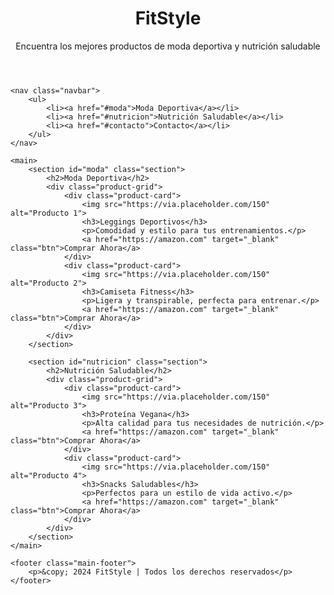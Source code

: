 <!DOCTYPE html>
<html lang="es">
<head>
    <meta charset="UTF-8">
    <meta name="viewport" content="width=device-width, initial-scale=1.0">
    <meta name="description" content="Explora las mejores recomendaciones en moda deportiva y nutrición saludable.">
    <title>FitStyle - Moda Deportiva y Nutrición Saludable</title>
    <link rel="stylesheet" href="styles.css">
</head>
<body>
    <header class="main-header">
        <div class="container">
            <h1>FitStyle</h1>
            <p>Encuentra los mejores productos de moda deportiva y nutrición saludable</p>
        </div>
    </header>

    <nav class="navbar">
        <ul>
            <li><a href="#moda">Moda Deportiva</a></li>
            <li><a href="#nutricion">Nutrición Saludable</a></li>
            <li><a href="#contacto">Contacto</a></li>
        </ul>
    </nav>

    <main>
        <section id="moda" class="section">
            <h2>Moda Deportiva</h2>
            <div class="product-grid">
                <div class="product-card">
                    <img src="https://via.placeholder.com/150" alt="Producto 1">
                    <h3>Leggings Deportivos</h3>
                    <p>Comodidad y estilo para tus entrenamientos.</p>
                    <a href="https://amazon.com" target="_blank" class="btn">Comprar Ahora</a>
                </div>
                <div class="product-card">
                    <img src="https://via.placeholder.com/150" alt="Producto 2">
                    <h3>Camiseta Fitness</h3>
                    <p>Ligera y transpirable, perfecta para entrenar.</p>
                    <a href="https://amazon.com" target="_blank" class="btn">Comprar Ahora</a>
                </div>
            </div>
        </section>

        <section id="nutricion" class="section">
            <h2>Nutrición Saludable</h2>
            <div class="product-grid">
                <div class="product-card">
                    <img src="https://via.placeholder.com/150" alt="Producto 3">
                    <h3>Proteína Vegana</h3>
                    <p>Alta calidad para tus necesidades de nutrición.</p>
                    <a href="https://amazon.com" target="_blank" class="btn">Comprar Ahora</a>
                </div>
                <div class="product-card">
                    <img src="https://via.placeholder.com/150" alt="Producto 4">
                    <h3>Snacks Saludables</h3>
                    <p>Perfectos para un estilo de vida activo.</p>
                    <a href="https://amazon.com" target="_blank" class="btn">Comprar Ahora</a>
                </div>
            </div>
        </section>
    </main>

    <footer class="main-footer">
        <p>&copy; 2024 FitStyle | Todos los derechos reservados</p>
    </footer>
</body>
</html>
